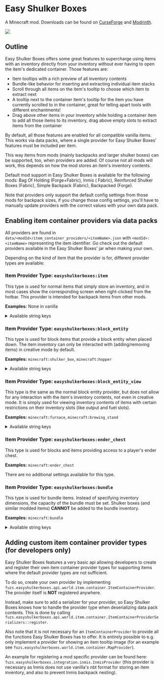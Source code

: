 # Easy Shulker Boxes

A Minecraft mod. Downloads can be found on [CurseForge](https://www.curseforge.com/members/fuzs_/projects)
and [Modrinth](https://modrinth.com/user/Fuzs).

![](https://i.imgur.com/vz0tBff.png)

## Outline

Easy Shulker Boxes offers some great features to supercharge using items with an inventory directly from your inventory
without ever having to open the item's dedicated container. Those features are:

- Item tooltips with a rich preview of all inventory contents
- Bundle-like behavior for inserting and extracting individual item stacks
- Scroll through all items on the item's tooltip to choose which item to extract next
- A tooltip next to the container item's tooltip for the item you have currently scrolled to in the container, great for
  telling apart tools with different enchantments!
- Drag above other items in your inventory while holding a container item to add all those items to its inventory, drag
  above empty slots to extract items from the container

By default, all those features are enabled for all compatible vanilla items.
This works via data packs, where a single provider for Easy Shulker Boxes' features must be included per item.

This way items from mods (mainly backpacks and larger shulker boxes) can be supported, too, when providers are added. Of
course not all mods will work, this depends on how the mod stores an item's inventory contents.

Default mod support in Easy Shulker Boxes is available for the following mods: Bag Of Holding (Forge+Fabric), Inmis (
Fabric), Reinforced Shulker Boxes (Fabric), Simple Backpack (Fabric), Backpacked (Forge).

Note that providers only support the default config settings from those mods for backpack sizes, if you change those
config settings, you'll have to manually update providers with the correct values with your own data pack.

## Enabling item container providers via data packs

All providers are found in `data/<modId>/item_container_providers/<itemName>.json` with `<modId>:<itemName>`
representing the item identifier. Go check out the default providers available in the Easy Shulker Boxes' jar when
making your own.

Depending on the kind of item that the provider is for, different provider types are available:

### Item Provider Type: `easyshulkerboxes:item`

This type is used for normal items that simply store an inventory, and in most cases show the corresponding screen when
right-clicked from the hotbar. This provider is intended for backpack items from other mods.

**Examples:** None in vanilla

<details>
<summary>Available string keys</summary>

| Key                      | Required | Description                                                                                                                                                                                                                    |
|--------------------------|----------|--------------------------------------------------------------------------------------------------------------------------------------------------------------------------------------------------------------------------------|
| `inventory_width`        | `true`   | Inventory slots width (amount of columns in the item's container screen, e.g. 9 for a simple chest).                                                                                                                           |
| `inventory_height`       | `true`   | Inventory slots height (amount of rows in the item's container screen, e.g. 3 for a simple chest).                                                                                                                             |
| `background_color`       | `false`  | The background color used on the item tooltip, defaults to vanilla's gray container background color.                                                                                                                          |
| `nbt_key`                | `false`  | The string key used in the item nbt tag to store inventory contents, defaults to `Items`. This is treated like a path with parts separated by `/` in case the inventory contents tag is not on the root level of the item tag. |
| `disallowed_items`       | `false`  | Json array of items and item tags included by their internal identifier not allowed to be put into the container belonging to this item. Empty by default.                                                                     |
| `filter_container_items` | `false`  | Are shulker boxes (and similar modded items) **NOT** allowed to be put into the container belonging to this item, defaults to `false`.                                                                                         |
| `equipment_slot`         | `false`  | An equipment slot the item needs to be placed in to allow for inventory interactions in survival mode, like the chest slot for a backpack.                                                                                     |

</details>

### Item Provider Type: `easyshulkerboxes:block_entity`

This type is used for block items that provide a block entity when placed down. The item inventory can only be
interacted with (adding/removing items) in creative mode by default.

**Examples:** `minecraft:shulker_box`, `minecraft:hopper`

<details>
<summary>Available string keys</summary>

| Key                      | Required | Description                                                                                                                                                                                                                    |
|--------------------------|----------|--------------------------------------------------------------------------------------------------------------------------------------------------------------------------------------------------------------------------------|
| `inventory_width`        | `true`   | Inventory slots width (amount of columns in the item's container screen, e.g. 9 for a simple chest).                                                                                                                           |
| `inventory_height`       | `true`   | Inventory slots height (amount of rows in the item's container screen, e.g. 3 for a simple chest).                                                                                                                             |
| `block_entity_type`      | `true`   | The block entity type id.                                                                                                                                                                                                      |
| `background_color`       | `false`  | The background color used on the item tooltip, defaults to vanilla's gray container background color.                                                                                                                          |
| `nbt_key`                | `false`  | The string key used in the item nbt tag to store inventory contents, defaults to `Items`. This is treated like a path with parts separated by `/` in case the inventory contents tag is not on the root level of the item tag. |
| `disallowed_items`       | `false`  | Json array of items and item tags included by their internal identifier not allowed to be put into the container belonging to this item. Empty by default.                                                                     |
| `filter_container_items` | `false`  | Are shulker boxes (and similar modded items) **NOT** allowed to be put into the container belonging to this item, defaults to `false`.                                                                                         |
| `any_game_mode`          | `false`  | Can the player interact with the item's inventory in any game mode, not just creative, defaults to `false`. This is enabled for the built-in shulker box providers.                                                            |
| `equipment_slot`         | `false`  | An equipment slot the item needs to be placed in to allow for inventory interactions in survival mode, like the chest slot for a backpack.                                                                                     |

</details>

### Item Provider Type: `easyshulkerboxes:block_entity_view`

This type is the same as the normal block entity provider, but does not allow for any interaction with the item's
inventory contents, not even in creative mode. It is simply used for viewing inventory contents of items with certain
restrictions on their inventory slots (like output and fuel slots).

**Examples:** `minecraft:furnace`, `minecraft:brewing_stand`

<details>
<summary>Available string keys</summary>

| Key                      | Required | Description                                                                                                                                                                                                                    |
|--------------------------|----------|--------------------------------------------------------------------------------------------------------------------------------------------------------------------------------------------------------------------------------|
| `inventory_width`        | `true`   | Inventory slots width (amount of columns in the item's container screen, e.g. 9 for a simple chest).                                                                                                                           |
| `inventory_height`       | `true`   | Inventory slots height (amount of rows in the item's container screen, e.g. 3 for a simple chest).                                                                                                                             |
| `block_entity_type`      | `true`   | The block entity type id.                                                                                                                                                                                                      |
| `background_color`       | `false`  | The background color used on the item tooltip, defaults to vanilla's gray container background color.                                                                                                                          |
| `nbt_key`                | `false`  | The string key used in the item nbt tag to store inventory contents, defaults to `Items`. This is treated like a path with parts separated by `/` in case the inventory contents tag is not on the root level of the item tag. |

</details>

### Item Provider Type: `easyshulkerboxes:ender_chest`

This type is used for blocks and items providing access to a player's ender chest.

**Examples:** `minecraft:ender_chest`

There are no additional settings available for this type.

### Item Provider Type: `easyshulkerboxes:bundle`

This type is used for bundle items. Instead of specifying inventory dimensions, the capacity of the bundle must be set.
Shulker boxes (and similar modded items) **CANNOT** be added to the bundle inventory.

**Examples:** `minecraft:bundle`

<details>
<summary>Available string keys</summary>

| Key                      | Required | Description                                                                                                                                                                                                                    |
|--------------------------|----------|--------------------------------------------------------------------------------------------------------------------------------------------------------------------------------------------------------------------------------|
| `capacity`               | `true`   | Total capacity of the bundle (the available weight), is 64 for the vanilla bundle.                                                                                                                                             |
| `background_color`       | `false`  | The background color used on the item tooltip, defaults to vanilla's gray container background color.                                                                                                                          |
| `nbt_key`                | `false`  | The string key used in the item nbt tag to store inventory contents, defaults to `Items`. This is treated like a path with parts separated by `/` in case the inventory contents tag is not on the root level of the item tag. |
| `disallowed_items`       | `false`  | Json array of items and item tags included by their internal identifier not allowed to be put into the container belonging to this item. Empty by default.                                                                     |

</details>

## Adding custom item container provider types (for developers only)

Easy Shulker Boxes features a very basic api allowing developers to create and register their own item container
provider types for supporting items where the default provider types are not sufficient.

To do so, create your own provider by
implementing `fuzs.easyshulkerboxes.api.world.item.container.ItemContainerProvider`. The provider itself is **NOT**
registered anywhere.

Instead, make sure to add a serializer for your provider, so Easy Shulker Boxes knows how to handle the provider type
when deserializing data pack contents.
This is done by calling `fuzs.easyshulkerboxes.api.world.item.container.ItemContainerProviderSerializers::register`.

Also note that it is not necessary for an `ItemContainerProvider` to provide all the functions Easy Shulker Boxes has to
offer. It is entirely possible to e.g. only implement a provider for showing an item tooltip image (for an example
see `fuzs.easyshulkerboxes.world.item.container.MapProvider`).

An example for registering a mod specific provider can be found
here: `fuzs.easyshulkerboxes.integration.inmis.InmisProvider` (this provider is necessary as Inmis does not use
vanilla's nbt format for storing an item inventory, and also to prevent Inmis backpack nesting).

